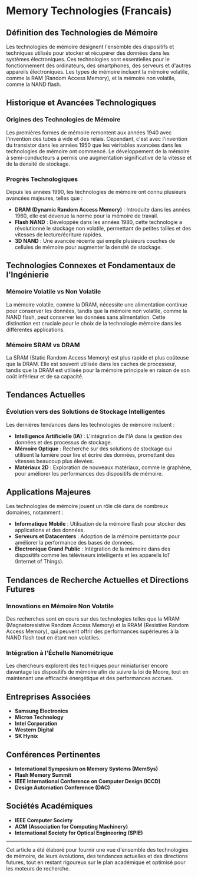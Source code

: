 # Memory Technologies (Francais)

## Définition des Technologies de Mémoire

Les technologies de mémoire désignent l'ensemble des dispositifs et techniques utilisés pour stocker et récupérer des données dans les systèmes électroniques. Ces technologies sont essentielles pour le fonctionnement des ordinateurs, des smartphones, des serveurs et d'autres appareils électroniques. Les types de mémoire incluent la mémoire volatile, comme la RAM (Random Access Memory), et la mémoire non volatile, comme la NAND flash. 

## Historique et Avancées Technologiques

### Origines des Technologies de Mémoire

Les premières formes de mémoire remontent aux années 1940 avec l'invention des tubes à vide et des relais. Cependant, c'est avec l'invention du transistor dans les années 1950 que les véritables avancées dans les technologies de mémoire ont commencé. Le développement de la mémoire à semi-conducteurs a permis une augmentation significative de la vitesse et de la densité de stockage.

### Progrès Technologiques

Depuis les années 1990, les technologies de mémoire ont connu plusieurs avancées majeures, telles que :

- **DRAM (Dynamic Random Access Memory)** : Introduite dans les années 1960, elle est devenue la norme pour la mémoire de travail.
- **Flash NAND** : Développée dans les années 1980, cette technologie a révolutionné le stockage non volatile, permettant de petites tailles et des vitesses de lecture/écriture rapides.
- **3D NAND** : Une avancée récente qui empile plusieurs couches de cellules de mémoire pour augmenter la densité de stockage.

## Technologies Connexes et Fondamentaux de l'Ingénierie

### Mémoire Volatile vs Non Volatile

La mémoire volatile, comme la DRAM, nécessite une alimentation continue pour conserver les données, tandis que la mémoire non volatile, comme la NAND flash, peut conserver les données sans alimentation. Cette distinction est cruciale pour le choix de la technologie mémoire dans les différentes applications. 

### Mémoire SRAM vs DRAM

La SRAM (Static Random Access Memory) est plus rapide et plus coûteuse que la DRAM. Elle est souvent utilisée dans les caches de processeur, tandis que la DRAM est utilisée pour la mémoire principale en raison de son coût inférieur et de sa capacité.

## Tendances Actuelles

### Évolution vers des Solutions de Stockage Intelligentes

Les dernières tendances dans les technologies de mémoire incluent :

- **Intelligence Artificielle (IA)** : L'intégration de l'IA dans la gestion des données et des processus de stockage.
- **Mémoire Optique** : Recherche sur des solutions de stockage qui utilisent la lumière pour lire et écrire des données, promettant des vitesses beaucoup plus élevées.
- **Matériaux 2D** : Exploration de nouveaux matériaux, comme le graphène, pour améliorer les performances des dispositifs de mémoire.

## Applications Majeures

Les technologies de mémoire jouent un rôle clé dans de nombreux domaines, notamment :

- **Informatique Mobile** : Utilisation de la mémoire flash pour stocker des applications et des données.
- **Serveurs et Datacenters** : Adoption de la mémoire persistante pour améliorer la performance des bases de données.
- **Électronique Grand Public** : Intégration de la mémoire dans des dispositifs comme les téléviseurs intelligents et les appareils IoT (Internet of Things).

## Tendances de Recherche Actuelles et Directions Futures

### Innovations en Mémoire Non Volatile

Des recherches sont en cours sur des technologies telles que la MRAM (Magnetoresistive Random Access Memory) et la RRAM (Resistive Random Access Memory), qui peuvent offrir des performances supérieures à la NAND flash tout en étant non volatiles.

### Intégration à l'Échelle Nanométrique

Les chercheurs explorent des techniques pour miniaturiser encore davantage les dispositifs de mémoire afin de suivre la loi de Moore, tout en maintenant une efficacité énergétique et des performances accrues.

## Entreprises Associées

- **Samsung Electronics**
- **Micron Technology**
- **Intel Corporation**
- **Western Digital**
- **SK Hynix**

## Conférences Pertinentes

- **International Symposium on Memory Systems (MemSys)**
- **Flash Memory Summit**
- **IEEE International Conference on Computer Design (ICCD)**
- **Design Automation Conference (DAC)**

## Sociétés Académiques

- **IEEE Computer Society**
- **ACM (Association for Computing Machinery)**
- **International Society for Optical Engineering (SPIE)**

---

Cet article a été élaboré pour fournir une vue d'ensemble des technologies de mémoire, de leurs évolutions, des tendances actuelles et des directions futures, tout en restant rigoureux sur le plan académique et optimisé pour les moteurs de recherche.